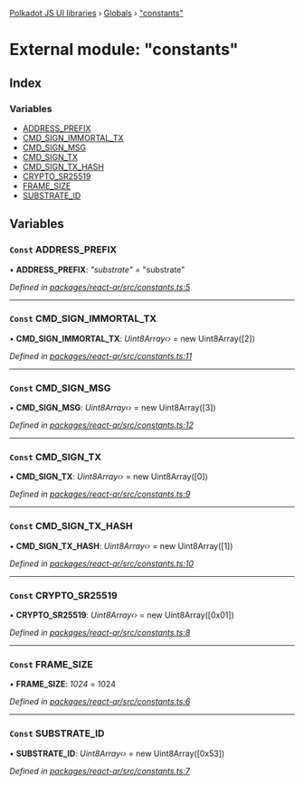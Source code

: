 [Polkadot JS UI libraries](../README.md) › [Globals](../globals.md) › ["constants"](_constants_.md)

# External module: "constants"

## Index

### Variables

* [ADDRESS_PREFIX](_constants_.md#const-address_prefix)
* [CMD_SIGN_IMMORTAL_TX](_constants_.md#const-cmd_sign_immortal_tx)
* [CMD_SIGN_MSG](_constants_.md#const-cmd_sign_msg)
* [CMD_SIGN_TX](_constants_.md#const-cmd_sign_tx)
* [CMD_SIGN_TX_HASH](_constants_.md#const-cmd_sign_tx_hash)
* [CRYPTO_SR25519](_constants_.md#const-crypto_sr25519)
* [FRAME_SIZE](_constants_.md#const-frame_size)
* [SUBSTRATE_ID](_constants_.md#const-substrate_id)

## Variables

### `Const` ADDRESS_PREFIX

• **ADDRESS_PREFIX**: *"substrate"* = "substrate"

*Defined in [packages/react-qr/src/constants.ts:5](https://github.com/polkadot-js/ui/blob/55fd7977/packages/react-qr/src/constants.ts#L5)*

___

### `Const` CMD_SIGN_IMMORTAL_TX

• **CMD_SIGN_IMMORTAL_TX**: *Uint8Array‹›* = new Uint8Array([2])

*Defined in [packages/react-qr/src/constants.ts:11](https://github.com/polkadot-js/ui/blob/55fd7977/packages/react-qr/src/constants.ts#L11)*

___

### `Const` CMD_SIGN_MSG

• **CMD_SIGN_MSG**: *Uint8Array‹›* = new Uint8Array([3])

*Defined in [packages/react-qr/src/constants.ts:12](https://github.com/polkadot-js/ui/blob/55fd7977/packages/react-qr/src/constants.ts#L12)*

___

### `Const` CMD_SIGN_TX

• **CMD_SIGN_TX**: *Uint8Array‹›* = new Uint8Array([0])

*Defined in [packages/react-qr/src/constants.ts:9](https://github.com/polkadot-js/ui/blob/55fd7977/packages/react-qr/src/constants.ts#L9)*

___

### `Const` CMD_SIGN_TX_HASH

• **CMD_SIGN_TX_HASH**: *Uint8Array‹›* = new Uint8Array([1])

*Defined in [packages/react-qr/src/constants.ts:10](https://github.com/polkadot-js/ui/blob/55fd7977/packages/react-qr/src/constants.ts#L10)*

___

### `Const` CRYPTO_SR25519

• **CRYPTO_SR25519**: *Uint8Array‹›* = new Uint8Array([0x01])

*Defined in [packages/react-qr/src/constants.ts:8](https://github.com/polkadot-js/ui/blob/55fd7977/packages/react-qr/src/constants.ts#L8)*

___

### `Const` FRAME_SIZE

• **FRAME_SIZE**: *1024* = 1024

*Defined in [packages/react-qr/src/constants.ts:6](https://github.com/polkadot-js/ui/blob/55fd7977/packages/react-qr/src/constants.ts#L6)*

___

### `Const` SUBSTRATE_ID

• **SUBSTRATE_ID**: *Uint8Array‹›* = new Uint8Array([0x53])

*Defined in [packages/react-qr/src/constants.ts:7](https://github.com/polkadot-js/ui/blob/55fd7977/packages/react-qr/src/constants.ts#L7)*

